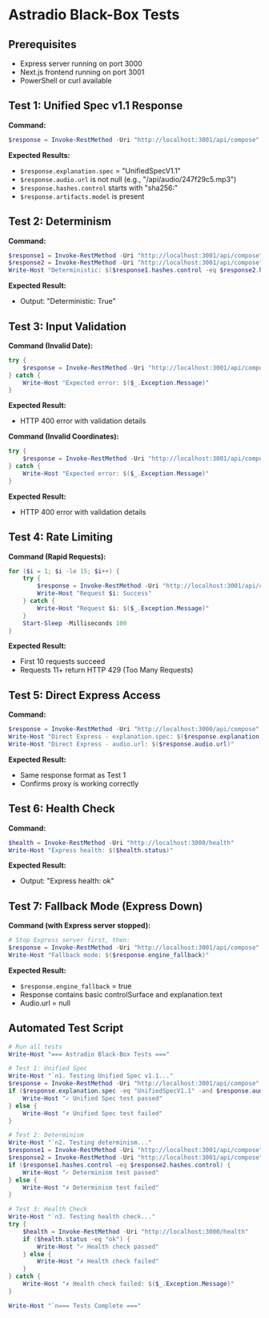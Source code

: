 # Astradio Black-Box Tests

## Prerequisites

- Express server running on port 3000
- Next.js frontend running on port 3001
- PowerShell or curl available

## Test 1: Unified Spec v1.1 Response

**Command:**
```powershell
$response = Invoke-RestMethod -Uri "http://localhost:3001/api/compose" -Method Post -ContentType "application/json" -Body '{"date":"1990-01-01","time":"12:00","location":"New York","geo":{"lat":40.7128,"lon":-74.0060}}'
```

**Expected Results:**
- `$response.explanation.spec` = "UnifiedSpecV1.1"
- `$response.audio.url` is not null (e.g., "/api/audio/247f29c5.mp3")
- `$response.hashes.control` starts with "sha256:"
- `$response.artifacts.model` is present

## Test 2: Determinism

**Command:**
```powershell
$response1 = Invoke-RestMethod -Uri "http://localhost:3001/api/compose" -Method Post -ContentType "application/json" -Body '{"date":"1990-01-01","time":"12:00","location":"New York","geo":{"lat":40.7128,"lon":-74.0060}}'
$response2 = Invoke-RestMethod -Uri "http://localhost:3001/api/compose" -Method Post -ContentType "application/json" -Body '{"date":"1990-01-01","time":"12:00","location":"New York","geo":{"lat":40.7128,"lon":-74.0060}}'
Write-Host "Deterministic: $($response1.hashes.control -eq $response2.hashes.control)"
```

**Expected Result:**
- Output: "Deterministic: True"

## Test 3: Input Validation

**Command (Invalid Date):**
```powershell
try {
    $response = Invoke-RestMethod -Uri "http://localhost:3001/api/compose" -Method Post -ContentType "application/json" -Body '{"date":"invalid-date","time":"12:00","location":"New York","geo":{"lat":40.7128,"lon":-74.0060}}'
} catch {
    Write-Host "Expected error: $($_.Exception.Message)"
}
```

**Expected Result:**
- HTTP 400 error with validation details

**Command (Invalid Coordinates):**
```powershell
try {
    $response = Invoke-RestMethod -Uri "http://localhost:3001/api/compose" -Method Post -ContentType "application/json" -Body '{"date":"1990-01-01","time":"12:00","location":"New York","geo":{"lat":999,"lon":-74.0060}}'
} catch {
    Write-Host "Expected error: $($_.Exception.Message)"
}
```

**Expected Result:**
- HTTP 400 error with validation details

## Test 4: Rate Limiting

**Command (Rapid Requests):**
```powershell
for ($i = 1; $i -le 15; $i++) {
    try {
        $response = Invoke-RestMethod -Uri "http://localhost:3001/api/compose" -Method Post -ContentType "application/json" -Body '{"date":"1990-01-01","time":"12:00","location":"New York","geo":{"lat":40.7128,"lon":-74.0060}}'
        Write-Host "Request $i: Success"
    } catch {
        Write-Host "Request $i: $($_.Exception.Message)"
    }
    Start-Sleep -Milliseconds 100
}
```

**Expected Result:**
- First 10 requests succeed
- Requests 11+ return HTTP 429 (Too Many Requests)

## Test 5: Direct Express Access

**Command:**
```powershell
$response = Invoke-RestMethod -Uri "http://localhost:3000/api/compose" -Method Post -ContentType "application/json" -Body '{"date":"1990-01-01","time":"12:00","location":"New York","geo":{"lat":40.7128,"lon":-74.0060}}'
Write-Host "Direct Express - explanation.spec: $($response.explanation.spec)"
Write-Host "Direct Express - audio.url: $($response.audio.url)"
```

**Expected Result:**
- Same response format as Test 1
- Confirms proxy is working correctly

## Test 6: Health Check

**Command:**
```powershell
$health = Invoke-RestMethod -Uri "http://localhost:3000/health"
Write-Host "Express health: $($health.status)"
```

**Expected Result:**
- Output: "Express health: ok"

## Test 7: Fallback Mode (Express Down)

**Command (with Express server stopped):**
```powershell
# Stop Express server first, then:
$response = Invoke-RestMethod -Uri "http://localhost:3001/api/compose" -Method Post -ContentType "application/json" -Body '{"date":"1990-01-01","time":"12:00","location":"New York","geo":{"lat":40.7128,"lon":-74.0060}}'
Write-Host "Fallback mode: $($response.engine_fallback)"
```

**Expected Result:**
- `$response.engine_fallback` = true
- Response contains basic controlSurface and explanation.text
- Audio.url = null

## Automated Test Script

```powershell
# Run all tests
Write-Host "=== Astradio Black-Box Tests ==="

# Test 1: Unified Spec
Write-Host "`n1. Testing Unified Spec v1.1..."
$response = Invoke-RestMethod -Uri "http://localhost:3001/api/compose" -Method Post -ContentType "application/json" -Body '{"date":"1990-01-01","time":"12:00","location":"New York","geo":{"lat":40.7128,"lon":-74.0060}}'
if ($response.explanation.spec -eq "UnifiedSpecV1.1" -and $response.audio.url -ne $null) {
    Write-Host "✓ Unified Spec test passed"
} else {
    Write-Host "✗ Unified Spec test failed"
}

# Test 2: Determinism
Write-Host "`n2. Testing determinism..."
$response1 = Invoke-RestMethod -Uri "http://localhost:3001/api/compose" -Method Post -ContentType "application/json" -Body '{"date":"1990-01-01","time":"12:00","location":"New York","geo":{"lat":40.7128,"lon":-74.0060}}'
$response2 = Invoke-RestMethod -Uri "http://localhost:3001/api/compose" -Method Post -ContentType "application/json" -Body '{"date":"1990-01-01","time":"12:00","location":"New York","geo":{"lat":40.7128,"lon":-74.0060}}'
if ($response1.hashes.control -eq $response2.hashes.control) {
    Write-Host "✓ Determinism test passed"
} else {
    Write-Host "✗ Determinism test failed"
}

# Test 3: Health Check
Write-Host "`n3. Testing health check..."
try {
    $health = Invoke-RestMethod -Uri "http://localhost:3000/health"
    if ($health.status -eq "ok") {
        Write-Host "✓ Health check passed"
    } else {
        Write-Host "✗ Health check failed"
    }
} catch {
    Write-Host "✗ Health check failed: $($_.Exception.Message)"
}

Write-Host "`n=== Tests Complete ==="
```

